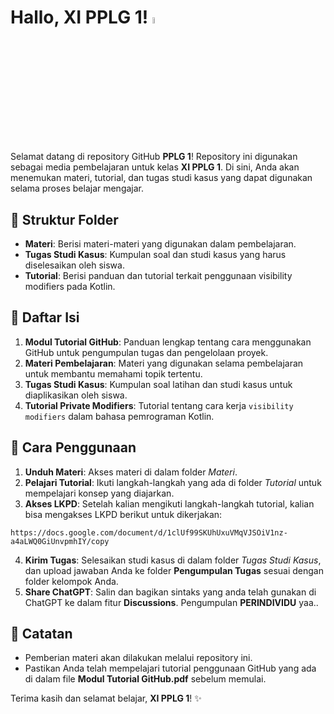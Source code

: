 # Hallo, XI PPLG 1! <a href="https://github.com/faishalfhid/pplg-1-github"><img src="https://media.giphy.com/media/hvRJCLFzcasrR4ia7z/giphy.gif" width="5%"></a>

Selamat datang di repository GitHub **PPLG 1**! Repository ini digunakan sebagai media pembelajaran untuk kelas **XI PPLG 1**. Di sini, Anda akan menemukan materi, tutorial, dan tugas studi kasus yang dapat digunakan selama proses belajar mengajar.

## 📂 Struktur Folder

- **Materi**: Berisi materi-materi yang digunakan dalam pembelajaran.
- **Tugas Studi Kasus**: Kumpulan soal dan studi kasus yang harus diselesaikan oleh siswa.
- **Tutorial**: Berisi panduan dan tutorial terkait penggunaan visibility modifiers pada Kotlin.

## 📄 Daftar Isi

1. **Modul Tutorial GitHub**: Panduan lengkap tentang cara menggunakan GitHub untuk pengumpulan tugas dan pengelolaan proyek.
2. **Materi Pembelajaran**: Materi yang digunakan selama pembelajaran untuk membantu memahami topik tertentu.
3. **Tugas Studi Kasus**: Kumpulan soal latihan dan studi kasus untuk diaplikasikan oleh siswa.
4. **Tutorial Private Modifiers**: Tutorial tentang cara kerja `visibility modifiers` dalam bahasa pemrograman Kotlin.

## 📝 Cara Penggunaan

1. **Unduh Materi**: Akses materi di dalam folder *Materi*.
2. **Pelajari Tutorial**: Ikuti langkah-langkah yang ada di folder *Tutorial* untuk mempelajari konsep yang diajarkan.
3. **Akses LKPD**: Setelah kalian mengikuti langkah-langkah tutorial, kalian bisa mengakses LKPD berikut untuk dikerjakan:
```
https://docs.google.com/document/d/1clUf99SKUhUxuVMqVJSOiV1nz-a4aLWQ0GiUnvpmhIY/copy
```
4. **Kirim Tugas**: Selesaikan studi kasus di dalam folder *Tugas Studi Kasus*, dan upload jawaban Anda ke folder **Pengumpulan Tugas** sesuai dengan folder kelompok Anda.
5. **Share ChatGPT**: Salin dan bagikan sintaks yang anda telah gunakan di ChatGPT ke dalam fitur **Discussions**. Pengumpulan **PERINDIVIDU** yaa..

## 📢 Catatan

- Pemberian materi akan dilakukan melalui repository ini.
- Pastikan Anda telah mempelajari tutorial penggunaan GitHub yang ada di dalam file **Modul Tutorial GitHub.pdf** sebelum memulai.

Terima kasih dan selamat belajar, **XI PPLG 1**! ✨

